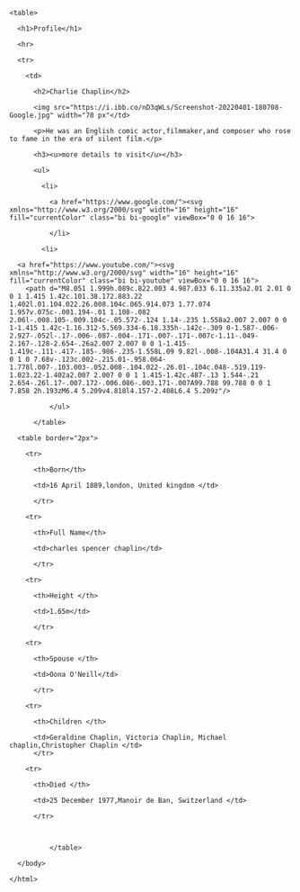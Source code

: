 <html>

  <body>

    <table>

      <h1>Profile</h1>

      <hr>

      <tr>

        <td>

          <h2>Charlie Chaplin</h2>

          <img src="https://i.ibb.co/nD3qWLs/Screenshot-20220401-180708-Google.jpg" width="70 px"</td>

          <p>He was an English comic actor,filmmaker,and composer who rose to fame in the era of silent film.</p>

          <h3><u>more details to visit</u></h3>

          <ul>

            <li>

              <a href="https://www.google.com/"><svg xmlns="http://www.w3.org/2000/svg" width="16" height="16" fill="currentColor" class="bi bi-google" viewBox="0 0 16 16">

  <path d="M15.545 6.558a9.42 9.42 0 0 1 .139 1.626c0 2.434-.87 4.492-2.384 5.885h.002C11.978 15.292 10.158 16 8 16A8 8 0 1 1 8 0a7.689 7.689 0 0 1 5.352 2.082l-2.284 2.284A4.347 4.347 0 0 0 8 3.166c-2.087 0-3.86 1.408-4.492 3.304a4.792 4.792 0 0 0 0 3.063h.003c.635 1.893 2.405 3.301 4.492 3.301 1.078 0 2.004-.276 2.722-.764h-.003a3.702 3.702 0 0 0 1.599-2.431H8v-3.08h7.545z"/></svg></a>

              </li>

            <li>

      <a href="https://www.youtube.com/"><svg xmlns="http://www.w3.org/2000/svg" width="16" height="16" fill="currentColor" class="bi bi-youtube" viewBox="0 0 16 16">
        <path d="M8.051 1.999h.089c.822.003 4.987.033 6.11.335a2.01 2.01 0 0 1 1.415 1.42c.101.38.172.883.22 1.402l.01.104.022.26.008.104c.065.914.073 1.77.074 1.957v.075c-.001.194-.01 1.108-.082 2.06l-.008.105-.009.104c-.05.572-.124 1.14-.235 1.558a2.007 2.007 0 0 1-1.415 1.42c-1.16.312-5.569.334-6.18.335h-.142c-.309 0-1.587-.006-2.927-.052l-.17-.006-.087-.004-.171-.007-.171-.007c-1.11-.049-2.167-.128-2.654-.26a2.007 2.007 0 0 1-1.415-1.419c-.111-.417-.185-.986-.235-1.558L.09 9.82l-.008-.104A31.4 31.4 0 0 1 0 7.68v-.123c.002-.215.01-.958.064-1.778l.007-.103.003-.052.008-.104.022-.26.01-.104c.048-.519.119-1.023.22-1.402a2.007 2.007 0 0 1 1.415-1.42c.487-.13 1.544-.21 2.654-.26l.17-.007.172-.006.086-.003.171-.007A99.788 99.788 0 0 1 7.858 2h.193zM6.4 5.209v4.818l4.157-2.408L6.4 5.209z"/>

</svg></a>

              </ul>

          </table>

      <table border="2px">

        <tr>

          <th>Born</th>

          <td>16 April 1889,london, United kingdom </td>

          </tr>

        <tr>

          <th>Full Name</th>

          <td>charles spencer chaplin</td>

          </tr>

        <tr>

          <th>Height </th>

          <td>1.65m</td>

          </tr>

        <tr>

          <th>Spouse </th>

          <td>Oona O'Neill</td>

          </tr>

        <tr>

          <th>Children </th>

          <td>Geraldine Chaplin, Victoria Chaplin, Michael chaplin,Christopher Chaplin </td>
          </tr>

        <tr>

          <th>Died </th>

          <td>25 December 1977,Manoir de Ban, Switzerland </td>

          </tr>

          

              </table>

      </body>

    </html>

              

              
